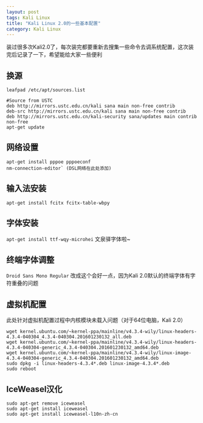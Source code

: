 ```yaml
---
layout: post
tags: Kali Linux
title: "Kali Linux 2.0的一些基本配置"
category: Kali Linux
---
```


装过很多次Kali2.0了，每次装完都要重新去搜集一些命令去调系统配置，这次装完后记录了一下，希望能给大家一些便利

## 换源

	leafpad /etc/apt/sources.list
    
	#Source from USTC
	deb http://mirrors.ustc.edu.cn/kali sana main non-free contrib
	deb-src http://mirrors.ustc.edu.cn/kali sana main non-free contrib
	deb http://mirrors.ustc.edu.cn/kali-security sana/updates main contrib non-free
	apt-get update

## 网络设置

	apt-get install pppoe pppoeconf
	nm-connection-editor` (DSL网络在此处添加)

## 输入法安装

	apt-get install fcitx fcitx-table-wbpy


## 字体安装

`apt-get install ttf-wqy-microhei` 文泉驿字体啦~

## 终端字体调整

`Droid Sans Mono Regular` 改成这个会好一点，因为Kali 2.0默认的终端字体有字符重叠的问题

## 虚拟机配置

此处针对虚拟机配置过程中内核模块未载入问题（对于64位电脑，Kali 2.0）
```
wget kernel.ubuntu.com/~kernel-ppa/mainline/v4.3.4-wily/linux-headers-4.3.4-040304_4.3.4-040304.201601230132_all.deb  
wget kernel.ubuntu.com/~kernel-ppa/mainline/v4.3.4-wily/linux-headers-4.3.4-040304-generic_4.3.4-040304.201601230132_amd64.deb  
wget kernel.ubuntu.com/~kernel-ppa/mainline/v4.3.4-wily/linux-image-4.3.4-040304-generic_4.3.4-040304.201601230132_amd64.deb  
sudo dpkg -i linux-headers-4.3.4*.deb linux-image-4.3.4*.deb  
sudo reboot
```

## IceWeasel汉化

	sudo apt-get remove iceweasel
	sudo apt-get install iceweasel
	sudo apt-get install iceweasel-l10n-zh-cn